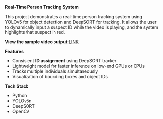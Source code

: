 **Real-Time Person Tracking System**

This project demonstrates a real-time person tracking system using YOLOv5 for object detection and DeepSORT for tracking. It allows the user to dynamically input a suspect ID while the video is playing, and the system highlights that suspect in red.

**View the sample video output:**[LINK](https://drive.google.com/file/d/1X6bdeFKxsFMXe6EVnOQFGQy7gGCe38po/view?usp=sharing)

**Features**
- Consistent **ID assignment** using DeepSORT tracker
- Lightweight model for faster inference on low-end GPUs or CPUs
- Tracks multiple individuals simultaneously
- Visualization of bounding boxes and object IDs

**Tech Stack**
- Python 
- YOLOv5n
- DeepSORT
- OpenCV
